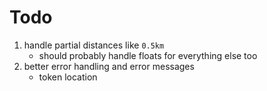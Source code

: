 # Todo

1. handle partial distances like `0.5km`
    - should probably handle floats for everything else too
1. better error handling and error messages
    - token location
